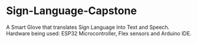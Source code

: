 # Sign-Language-Capstone
 A Smart Glove that translates Sign Language Into Text and Speech. Hardware being used: ESP32 Microcontroller, Flex sensors and Arduino IDE.
